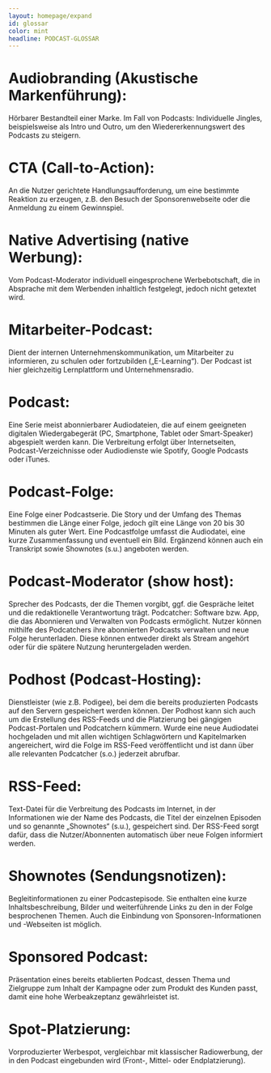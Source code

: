 ```yaml
---
layout: homepage/expand
id: glossar
color: mint
headline: PODCAST-GLOSSAR
---
```


# Audiobranding (Akustische Markenführung):
Hörbarer Bestandteil einer Marke. Im Fall von Podcasts: Individuelle Jingles, beispielsweise als Intro und Outro, um den Wiedererkennungswert des Podcasts zu steigern.

# CTA (Call-to-Action): 
An die Nutzer gerichtete Handlungsaufforderung, um eine bestimmte Reaktion zu erzeugen, z.B. den Besuch der Sponsorenwebseite oder die Anmeldung zu einem Gewinnspiel. 

# Native Advertising (native Werbung): 
Vom Podcast-Moderator individuell eingesprochene Werbebotschaft, die in Absprache mit dem Werbenden inhaltlich festgelegt, jedoch nicht getextet wird. 

# Mitarbeiter-Podcast: 
Dient der internen Unternehmenskommunikation, um Mitarbeiter zu informieren, zu schulen oder fortzubilden („E-Learning“). Der Podcast ist hier gleichzeitig Lernplattform und Unternehmensradio.

# Podcast: 
Eine Serie meist abonnierbarer Audiodateien, die auf einem geeigneten digitalen Wiedergabegerät (PC, Smartphone, Tablet oder Smart-Speaker) abgespielt werden kann. Die Verbreitung erfolgt über Internetseiten, Podcast-Verzeichnisse oder Audiodienste wie Spotify, Google Podcasts oder iTunes.

# Podcast-Folge: 
Eine Folge einer Podcastserie. Die Story und der Umfang des Themas bestimmen die Länge einer Folge, jedoch gilt eine Länge von 20 bis 30 Minuten als guter Wert. Eine Podcastfolge umfasst die Audiodatei, eine kurze Zusammenfassung und eventuell ein Bild. Ergänzend können auch ein Transkript sowie Shownotes (s.u.) angeboten werden.

# Podcast-Moderator (show host): 
Sprecher des Podcasts, der die Themen vorgibt, ggf. die Gespräche leitet und die redaktionelle Verantwortung trägt.
Podcatcher: Software bzw. App, die das Abonnieren und Verwalten von Podcasts ermöglicht. Nutzer können mithilfe des Podcatchers ihre abonnierten Podcasts verwalten und neue Folge herunterladen. Diese können entweder direkt als Stream angehört oder für die spätere Nutzung heruntergeladen werden.

# Podhost (Podcast-Hosting): 
Dienstleister (wie z.B. Podigee), bei dem die bereits produzierten Podcasts auf den Servern gespeichert werden können. Der Podhost kann sich auch um die Erstellung des RSS-Feeds und die Platzierung bei gängigen Podcast-Portalen und Podcatchern kümmern. Wurde eine neue Audiodatei hochgeladen und mit allen wichtigen Schlagwörtern und Kapitelmarken angereichert, wird die Folge im RSS-Feed veröffentlicht und ist dann über alle relevanten Podcatcher (s.o.) jederzeit abrufbar.

# RSS-Feed: 
Text-Datei für die Verbreitung des Podcasts im Internet, in der Informationen wie der Name des Podcasts, die Titel der einzelnen Episoden und so genannte „Shownotes“ (s.u.), gespeichert sind. Der RSS-Feed sorgt dafür, dass die Nutzer/Abonnenten automatisch über neue Folgen informiert werden.

# Shownotes (Sendungsnotizen): 
Begleitinformationen zu einer Podcastepisode. Sie enthalten eine kurze Inhaltsbeschreibung, Bilder und weiterführende Links zu den in der Folge besprochenen Themen. Auch die Einbindung von Sponsoren-Informationen und -Webseiten ist möglich. 

# Sponsored Podcast: 
Präsentation eines bereits etablierten Podcast, dessen Thema und Zielgruppe zum Inhalt der Kampagne oder zum Produkt des Kunden passt, damit eine hohe Werbeakzeptanz gewährleistet ist. 

# Spot-Platzierung: 
Vorproduzierter Werbespot, vergleichbar mit klassischer Radiowerbung, der in den Podcast eingebunden wird (Front-, Mittel- oder Endplatzierung). 
